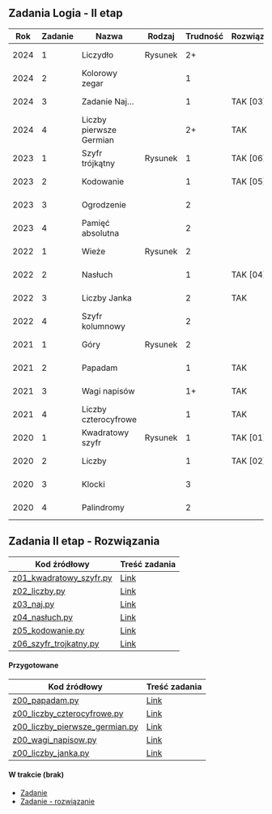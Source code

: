 ## Zadania Logia - II etap

| Rok  | Zadanie | Nazwa                     | Rodzaj   | Trudność | Rozwiązane? | Link                                                     | UWAGI |
|------|---------|---------------------------|----------|----------|-------------|----------------------------------------------------------|-------|
| 2024 | 1       | Liczydło                  | Rysunek  | 2+       |             | [Zadanie 1/2024](e2/2024/z1.pdf)                         |       |
| 2024 | 2       | Kolorowy zegar            |          | 1        |             | [Zadanie 2/2024](e2/2024/z2.pdf)                         |       |
| 2024 | 3       | Zadanie Naj…              |          | 1        | TAK [03]    | [Zadanie 3/2024](e2/2024/z3_naj.pdf)                     |       |
| 2024 | 4       | Liczby pierwsze Germian   |          | 2+       | TAK         | [Zadanie 4/2024](e2/2024/z4_liczby_pierwsze_germian.pdf) |       |
| 2023 | 1       | Szyfr trójkątny           | Rysunek  | 1        | TAK [06]    | [Zadanie 1/2023](e2/2023/z1_szyfr_trojkatny.pdf)         |       |
| 2023 | 2       | Kodowanie                 |          | 1        | TAK [05]    | [Zadanie 2/2023](e2/2023/z2_kodowanie.pdf)               |       |
| 2023 | 3       | Ogrodzenie                |          | 2        |             | [Zadanie 3/2023](e2/2023/z3.pdf)                         |       |
| 2023 | 4       | Pamięć absolutna          |          | 2        |             | [Zadanie 4/2023](e2/2023/z4.pdf)                         |       |
| 2022 | 1       | Wieże                     | Rysunek  | 2        |             | [Zadanie 1/2022](e2/2022/z1.pdf)                         |       |
| 2022 | 2       | Nasłuch                   |          | 1        | TAK [04]    | [Zadanie 2/2022](e2/2022/z2_nasluch.pdf)                 |       |
| 2022 | 3       | Liczby Janka              |          | 2        | TAK         | [Zadanie 3/2022](e2/2022/z3_liczby_janka.pdf)            |       |
| 2022 | 4       | Szyfr kolumnowy           |          | 2        |             | [Zadanie 4/2022](e2/2022/z4.pdf)                         |       |
| 2021 | 1       | Góry                      | Rysunek  | 2        |             | [Zadanie 1/2021](e2/2021/z1.pdf)                         |       |
| 2021 | 2       | Papadam                   |          | 1        | TAK         | [Zadanie 2/2021](e2/2021/z2.pdf)                         |       |
| 2021 | 3       | Wagi napisów              |          | 1+       | TAK         | [Zadanie 3/2021](e2/2021/z3_wagi_napisow.pdf)            |       |
| 2021 | 4       | Liczby czterocyfrowe      |          | 1        | TAK         | [Zadanie 4/2021](e2/2021/z4_liczby_czterocyfrowe.pdf)    |       |
| 2020 | 1       | Kwadratowy szyfr          | Rysunek  | 1        | TAK [01]    | [Zadanie 1/2020](e2/2020/z1_kwadratowy_szyfr.pdf)        |       |
| 2020 | 2       | Liczby                    |          | 1        | TAK [02]    | [Zadanie 2/2020](e2/2020/z2_liczby.pdf)                  |       |
| 2020 | 3       | Klocki                    |          | 3        |             | [Zadanie 3/2020](e2/2020/z3.pdf)                         |       |
| 2020 | 4       | Palindromy                |          | 2        |             | [Zadanie 4/2020](e2/2020/z4.pdf)                         |       |


## Zadania II etap - Rozwiązania  
| Kod źródłowy                                                      | Treść zadania |
|-------------------------------------------------------------------|---------------|
| [z01_kwadratowy_szyfr.py](../Rozwiazania/z01_kwadratowy_szyfr.py) | [Link](e2/2020/z1_kwadratowy_szyfr.pdf)      |
| [z02_liczby.py](../Rozwiazania/z02_liczby.py)                     | [Link](e2/2020/z2_liczby.pdf)      |
| [z03_naj.py](../Rozwiazania/z03_naj.py)                           | [Link](e2/2024/z3_naj.pdf)      |
| [z04_nasłuch.py](../Rozwiazania/z04_nasłuch.py)                   | [Link](e2/2022/z2_nasluch.pdf)      |
| [z05_kodowanie.py](../Rozwiazania/z05_kodowanie.py)               | [Link](e2/2023/z2_kodowanie.pdf)      |
| [z06_szyfr_trojkatny.py](../Rozwiazania/z06_szyfr_trojkatny.py)   | [Link](e2/2023/z1_szyfr_trojkatny.pdf) |

#### Przygotowane

| Kod źródłowy                                                                    | Treść zadania |
|---------------------------------------------------------------------------------|----------|
| [z00_papadam.py](../Rozwiazania/z00_papadam.py)                                 | [Link](e2/2021/z2_papadam.pdf) |
| [z00_liczby_czterocyfrowe.py](../Rozwiazania/z00_liczby_czterocyfrowe.py)       | [Link](e2/2021/z4_liczby_czterocyfrowe.pdf) |
| [z00_liczby_pierwsze_germian.py](../Rozwiazania/z00_liczby_pierwsze_germian.py) | [Link](e2/2024/z4_liczby_pierwsze_germian.pdf) |
| [z00_wagi_napisow.py](../Rozwiazania/z00_wagi_napisow.py)                       | [Link](e2/2024/z4_liczby_pierwsze_germian.pdf) |
| [z00_liczby_janka.py](../Rozwiazania/z00_liczby_janka.py)                       | [Link](e2/2022/z3_liczby_janka.pdf) |

#### W trakcie (brak)
- [Zadanie](.pdf)  
- [Zadanie - rozwiązanie](../Rozwiazania/.py)



